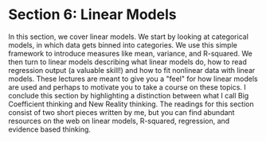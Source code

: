 # Section 6: Linear Models

In this section, we cover linear models. We start by looking at categorical models, in which data gets binned into categories. We use this simple framework to introduce measures like mean, variance, and R-squared. We then turn to linear models describing what linear models do, how to read regression output (a valuable skill!) and how to fit nonlinear data with linear models. These lectures are meant to give you a "feel" for how linear models are used and perhaps to motivate you to take a course on these topics. I conclude this section by highlighting a distinction between what I call Big Coefficient thinking and New Reality thinking. The readings for this section consist of two short pieces written by me, but you can find abundant resources on the web on linear models, R-squared, regression, and evidence based thinking.